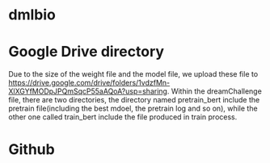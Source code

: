 # dmlbio

# Google Drive directory
Due to the size of the weight file and the model file, we upload these file to https://drive.google.com/drive/folders/1vdzfMn-XlXGYfMODpJPQmSqcP55aAQoA?usp=sharing. Within the dreamChallenge file, there are two directories, the directory named pretrain_bert include the pretrain file(including the best mdoel, the pretrain log and so on), while the other one called train_bert include the file produced in train process.

# Github 
